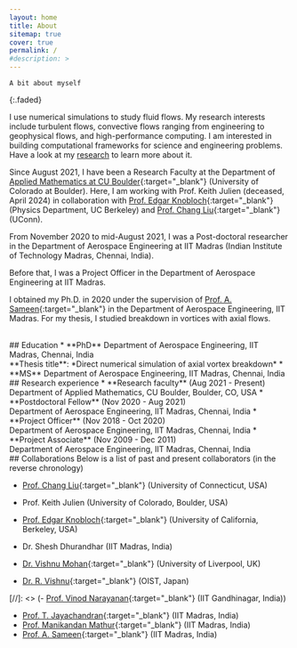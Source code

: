 ```yaml
---
layout: home
title: About
sitemap: true
cover: true
permalink: /
#description: >
---
```


    A bit about myself
{:.faded}

I use numerical simulations to study fluid flows. My research interests include turbulent flows, convective flows ranging from engineering to geophysical flows, and high-performance computing. I am interested in building computational frameworks for science and engineering problems.
Have a look at my [research](/research/) to learn more about it. 

Since August 2021, I have been a Research Faculty at the Department of [Applied Mathematics at CU Boulder](https://www.colorado.edu/amath/){:target="_blank"} (University of Colorado at Boulder). Here, I am working with Prof. Keith Julien (deceased, April 2024) in collaboration with [Prof. Edgar Knobloch](https://physics.berkeley.edu/people/faculty/edgar-knobloch){:target="_blank"} (Physics Department, UC Berkeley) and [Prof. Chang Liu](https://changliulab.engineering.uconn.edu/){:target="_blank"} (UConn).

From November 2020 to mid-August 2021, I was a Post-doctoral researcher in the Department of Aerospace Engineering at IIT Madras (Indian Institute of Technology Madras, Chennai, India).

Before that, I was a Project Officer in the Department of Aerospace Engineering at IIT Madras.

I obtained my Ph.D. in 2020 under the supervision of [Prof. A. Sameen](https://home.iitm.ac.in/sameen/){:target="_blank"} in the Department of Aerospace Engineering, IIT Madras. For my thesis, I studied breakdown in vortices with axial flows.

<br/>
## Education
* **PhD** Department of Aerospace Engineering, IIT Madras, Chennai, India
<br/>
**Thesis title**: *Direct numerical simulation of axial vortex breakdown*
* **MS** Department of Aerospace Engineering, IIT Madras, Chennai, India

<br/>
## Research experience
* **Research faculty**     (Aug 2021 - Present)
  <br/>
  Department of Applied Mathematics, CU Boulder, Boulder, CO, USA
* **Postdoctoral Fellow**    (Nov 2020 - Aug 2021)
  <br/>
  Department of Aerospace Engineering, IIT Madras, Chennai, India
* **Project Officer**    (Nov 2018 - Oct 2020)
  <br/>
  Department of Aerospace Engineering, IIT Madras, Chennai, India
* **Project Associate**    (Nov 2009 - Dec 2011)
  <br/>
  Department of Aerospace Engineering, IIT Madras, Chennai, India

<br/>
## Collaborations
Below is a list of past and present collaborators (in the reverse chronology)

- [Prof. Chang Liu](https://me.engr.uconn.edu/blog/faculty/liu-chang/){:target="_blank"} (University of Connecticut, USA)
- Prof. Keith Julien (University of Colorado, Boulder, USA)
- [Prof. Edgar Knobloch](https://physics.berkeley.edu/people/faculty/edgar-knobloch){:target="_blank"} (University of California, Berkeley, USA)

- Dr. Shesh Dhurandhar (IIT Madras, India)
- [Dr. Vishnu Mohan](https://vishnu-mohan-1993.github.io/){:target="_blank"} (University of Liverpool, UK)
- [Dr. R. Vishnu](https://agnithepower.wordpress.com/welcome/){:target="_blank"} (OIST, Japan)

[//]: <> (- [Prof. Vinod Narayanan](https://iitgn.ac.in/faculty/me/16-vinod){:target="_blank"} (IIT Gandhinagar, India))
- [Prof. T. Jayachandran](http://www.ae.iitm.ac.in/faculty/){:target="_blank"} (IIT Madras, India)
- [Prof. Manikandan Mathur](https://sites.google.com/site/mathur2m/home){:target="_blank"} (IIT Madras, India)
- [Prof. A. Sameen](https://home.iitm.ac.in/sameen/){:target="_blank"} (IIT Madras, India)
